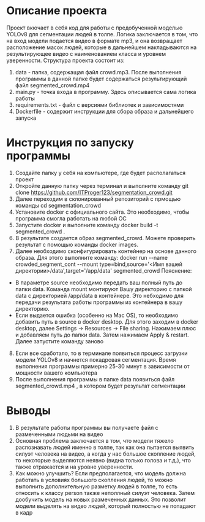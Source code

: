 # Описание проекта
Проект вкючает в себя код для работы с предобученной моделью YOLOv8 для сегментации людей в толпе. Логика заключается в том, что на вход модели подается видео в формате mp3, и она возвращает расположение масок людей, которые в дальнейшем накладываются на результирующее видео с наименованием класса и уровнем уверенности. 
Структура проекта состоит из:
1) data - папка, содержащая файл crowd.mp3. После выполнения программы в данной папке будет содержаться результирующий файл segmented_crowd.mp4
2) main.py - точка входа в программу. Здесь описывается сама логика работы
3) requirements.txt - файл с версиями библиотек и зависимостями
4) Dockerfile - содержит инструкции для сбора образа и дальнейшего запуска

# Инструкция по запуску программы
1) Создайте папку у себя на компьютере, где будет располагаться проект
2) Откройте данную папку через терминал и выполните команду git clone https://github.com/ITProger123/segmentation_crowd.git
3) Далее переходим в склонированный репозиторий с прмощью команды cd segmentation_crowd
4) Установите docker с официального сайта. Это необходимо, чтобы программа смогла работать на любой ОС
5) Запустите docker и выполните команду docker build -t segmented_crowd .
6) В результате создается образ segmented_crowd. Можете проверить результат с помощью команды docker images.
7) Далее необходимо сконфигурировать контейнер на основе данного образа. Для этого выполните команду: docker run --name crowded_segment_cont --mount type=bind,source='<Имя вашей директории>/data',target='/app/data' segmented_crowd
Пояснение:
  - В параметре source необходимо передать ваш полный путь до папки data. Команда mount монтируют Вашу директорию с папкой data с директорией /app/data в контейнере. Это небходимо для передачи результата работы программы из контейнера в вашу директорию.
  - Если выдается ошибка (особенно на Mac OS), то необходимо добавить путь в source в docker desktop. Для этого заходим в docker desktop, далее Settings -> Resources -> File sharing. Нажимаем плюс и добавляем путь до папки data. Затем нажимаем Apply & restart. Далее запустите команду заново
8) Если все сработало, то в терминале появиться процесс загрузки модели YOLOv8 и начнется покадровая сегментация. Время выполнения программы примерно 25-30 минут в зависимости от мощности вашего компьютера
9) После выполнения программы в папке data появиться файл segmented_crowd.mp4 , в котором будет результат сегментации

# Выводы
1) В результате работы программы вы получаете файл с размеченными людьми на видео
2) Основная проблема заключается в том, что модели тяжело распознавать людей именно в толпе, так как она пытается выявить силуэт человека на видео, а когда у нас большое скопление людей, то некоторые выделяются неявно (видна только голова и т.д.), что также отражается и на уровне уверенности.
3) Как можно улучшить? Если предполагается, что модель должна работать в условиях большого скопления людей, то можно выполнить дополнительную разметку людей в толпе, то есть относить к классу person также неполлный силуэт человека. Затем дообучить модель на новых размеченных данных. Это позволит модели выделять на видео людей, который полностью не попадают в кадр
